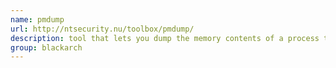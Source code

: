 ```yaml
---
name: pmdump
url: http://ntsecurity.nu/toolbox/pmdump/
description: tool that lets you dump the memory contents of a process to a file without stopping the process. URL : http://ntsecurity.nu/toolbox/pmdump/ Groups : blackarch blackarch-windows blackarch-forensic
group: blackarch
---
```

